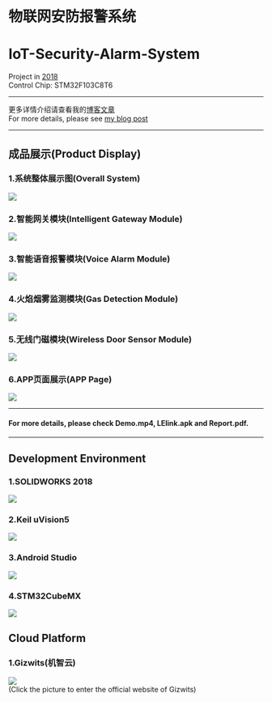 # 物联网安防报警系统
# IoT-Security-Alarm-System

Project in [2018](https://github.com/Javid-Xi/IoT-Security-Alarm-System)  
Control Chip: STM32F103C8T6

****
更多详情介绍请查看我的[博客文章](https://javid.cn/lelink/)  
For more details, please see [my blog post](https://javid.cn/lelink/)
****

## 成品展示(Product Display)

### 1.系统整体展示图(Overall System)
![](https://cdn.jsdelivr.net/gh/Javid-Xi/Intelligent-Security-Alarm-System@1.4/Photo/Photo2.jpg)

### 2.智能网关模块(Intelligent Gateway Module)
![](https://cdn.jsdelivr.net/gh/Javid-Xi/Intelligent-Security-Alarm-System@1.4/Photo/Photo-网关.jpg)

### 3.智能语音报警模块(Voice Alarm Module)
![](https://cdn.jsdelivr.net/gh/Javid-Xi/Intelligent-Security-Alarm-System@1.4/Photo/Photo-语音报警器.jpg)

### 4.火焰烟雾监测模块(Gas Detection Module)
![](https://cdn.jsdelivr.net/gh/Javid-Xi/Intelligent-Security-Alarm-System@1.4/Photo/Photo-气体监控模块.jpg)

### 5.无线门磁模块(Wireless Door Sensor Module)
![](https://cdn.jsdelivr.net/gh/Javid-Xi/Intelligent-Security-Alarm-System@1.4/Photo/Photo-无线门磁.jpg)

### 6.APP页面展示(APP Page)
![](https://cdn.jsdelivr.net/gh/Javid-Xi/Intelligent-Security-Alarm-System@1.4/Photo/Photo4.jpg)  

****
#### For more details, please check Demo.mp4, LElink.apk and Report.pdf.
****
## Development Environment

### 1.SOLIDWORKS 2018
[![](https://cdn.jsdelivr.net/gh/Javid-Xi/Intelligent-Security-Alarm-System@1.4/Photo/software/solidworks.jpg)](https://www.solidworks.com)

### 2.Keil uVision5
[![](https://cdn.jsdelivr.net/gh/Javid-Xi/Intelligent-Security-Alarm-System@1.4/Photo/software/keil.jpg)](http://www.keil.com)

### 3.Android Studio
[![](https://cdn.jsdelivr.net/gh/Javid-Xi/Intelligent-Security-Alarm-System@1.4/Photo/software/android-studio-logo.jpg)](https://developer.android.com/studio)

### 4.STM32CubeMX
[![](https://cdn.jsdelivr.net/gh/Javid-Xi/Intelligent-Security-Alarm-System@1.4/Photo/software/stm32cubemx.jpg)](https://www.st.com/zh/development-tools/stm32cubemx.html)

## Cloud Platform

### 1.Gizwits(机智云)
[![](https://cdn.jsdelivr.net/gh/Javid-Xi/Intelligent-Security-Alarm-System@1.4/Photo/software/Gizwits.jpg)](http://www.gizwits.com/)   
(Click the picture to enter the official website of Gizwits)




